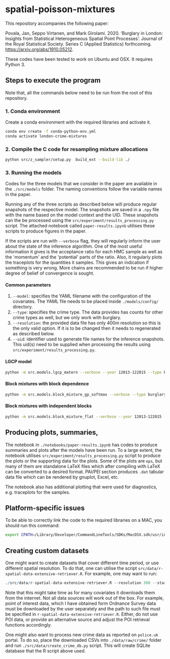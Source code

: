 spatial-poisson-mixtures
==============================

This repository accompanies the following paper:


Povala, Jan, Seppo Virtanen, and Mark Girolami. 2020. ‘Burglary in London: Insights from Statistical Heterogeneous 
Spatial Point Processes’. Journal of the Royal Statistical Society. Series C (Applied Statistics) forthcoming. 
https://arxiv.org/abs/1910.05212.


These codes have been tested to work on Ubuntu and OSX. It requires Python 3.

## Steps to execute the program

Note that, all the commands below need to be run from the root of this repository.

### 1. Conda environment
Create a conda environment with the required libraries and activate it.
```bash
conda env create -f conda-python-env.yml
conda activate london-crime-mixtures
```

### 2. Compile the C code for resampling mixture allocations
```bash
python src/z_sampler/setup.py  build_ext --build-lib ./
```

### 3. Running the models

Codes for the three models that we consider in the paper are available in the `./src/models` folder. The naming 
conventions follow the variable names in the paper.

Running any of the three scripts as described below will produce regular snapshots of the respective model. The snapshots
are saved in a `.npy` file with the name based on the model context and the UID. These snapshots can the be processed
using the `src/experiment/results_processing.py` script. The attached notebook called `paper-results.ipynb` utilises
these scripts to produce figures in the paper.

If the scripts are run with `--verbose` flag, they will regularly inform the user about the state of the inference 
algorithm. One of the most useful information it gives is the acceptance ratio for each HMC sample as well as the 
'momentum' and the 'potential' parts of the ratio. Also, it regularly plots the traceplots for the quantities it samples.
This gives an indication if something is very wrong. More chains are recommended to be run if higher degree of belief 
of convergence is sought. 

#### Common parameters

1. `--model`: specifies the YAML filename with the configuration of the covariates. The YAML file needs to be placed
inside `./models/config/` directory.
2. `--type`: specifies the crime type. The data provides has counts for other crime types as well, but we only work 
with burglary.
3. `--resolution`: the provided data file has only 400m resolution so this is the only valid option. If it is to be
changed then it needs to regenerated as described below.
4. `--uid`: identifier used to generate file names for the inference snapshots. This uid(s) need to be supplied when
processing the results using `src/experiment/results_processing.py`.


#### LGCP model
```bash
python -m src.models.lgcp_matern --verbose --year 12013-122015 --type burglary --resolution 400 --model_name burglary_raw_1  --uid "LGCP_MODEL_UID"
```

#### Block mixtures with block dependence
```bash
python -m src.models.block_mixture_gp_softmax --verbose --type burglary --model_name burglary_raw_4  --resolution 400  --block_type msoa --year 12013-122015  --num_mixtures 3 --lengthscale 1000  --uid "BLOCK_MIX_GP_SOFTMAX_UID"
```

#### Block mixtures with independent blocks
```bash
python -m src.models.block_mixture_flat --verbose --year 12013-122015 --type burglary --resolution 400 --model_name burglary_raw_1   --num_mixtures 3 --block_type msoa --uid "BLOCK_MIXTURE_MODEL_UID"
```

## Producing plots, summaries, 
The notebook in `./notebooks/paper-results.ipynb` has codes to produce summaries and plots after the models have been
run. To a large extent, the notebook utilises `src/experiment/results_processing.py` script to produce the plots or
the supporting data for the plots. Some of the plots are `eps`, but many of them are standalone LaTeX files which after
compiling with LaTeX can be converted to a desired format. PAI/PEI section produces `.dat` tabular data file which can
be rendered by gnuplot, Excel, etc.

The notebook also has additional plotting that were used for diagnostics, e.g. traceplots for the samples.

## Platform-specific issues
To be able to correctly link the code to the required libraries on a MAC, you should run this command:
```bash
export CPATH=/Library/Developer/CommandLineTools/SDKs/MacOSX.sdk/usr/include/
```

## Creating custom datasets

One might want to create datasets that cover different time period, or use different spatial resolution. To do that,
one can utilise the script `src/data/r-spatial-data-extensive-retriever.R`. For example, one may want to run:
```R
./src/data/r-spatial-data-extensive-retriever.R --resolution 300 --startdate "2013-01-01" --enddate "2015-12-31"
```

Note that this might take time as for many covariates it downloads them from the internet. Not all data sources will 
work out of the box. For example, point of interest data, which I have obtained form Ordnance Survey data must be 
downloaded by the user separately and the path to such file must be specified in `r-spatial-data-extensive-retriever.R`.
Either, do not use POI data, or provide an alternative source and adjust the POI retrieval functions accordingly.

One might also want to process new crime data as reported on `police.uk` portal. To do so, place the downloaded CSVs
into `./data/raw/crime/` folder and run `./src/data/create_crime_db.py` script. This will create SQLite database that
the R script above used.
